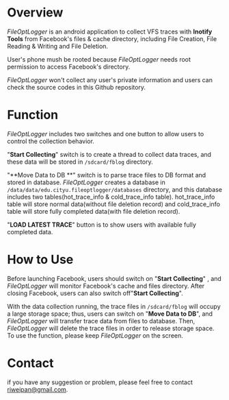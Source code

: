 # Overview

*FileOptLogger* is an android application  to collect VFS traces with **Inotify Tools** from Facebook's files & cache directory, including File Creation, File Reading & Writing and File Deletion.

User's phone mush be rooted because *FileOptLogger* needs root permission to access Facebook's directory.

*FileOptLogger*  won't collect any user's private information and users can check the source codes in this Github repository.



# Function

*FileOptLogger*  includes two switches and one button to allow users to control the collection behavior.

"**Start Collecting**" switch is to create a thread to collect data traces, and  these data will be stored in `/sdcard/fblog` directory.

"**Move Data to DB **" switch is to parse trace files to DB format and stored in database. *FileOptLogger* creates a database in `/data/data/edu.cityu.fileoptlogger/databases` directory, and this database includes two tables(hot_trace_info & cold_trace_info table). hot_trace_info table will store normal data(without file deletion record) and cold_trace_info table will store fully completed data(with file deletion record). 

"**LOAD LATEST TRACE**" button is to show users with available fully completed data.



# How to Use

Before launching Facebook, users should switch on "**Start Collecting**" , and *FileOptLogger*  will monitor Facebook's cache and files directory. After closing Facebook, users can also switch off"**Start Collecting**".

With the data collection running, the trace files in `/sdcard/fblog` will occupy a large storage space; thus, users can switch on "**Move Data to DB**", and *FileOptLogger*  will transfer trace data from files to database. Then, *FileOptLogger*  will delete the trace files in order to release storage space. To use the function, please keep *FileOptLogger* on the screen.



# Contact

if you have any suggestion or problem, please feel free to contact riweipan@gmail.com.



